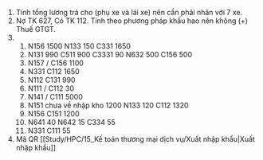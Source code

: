 1. Tính tổng lương trả cho (phụ xe và lái xe) nên cần phải nhân với 7 xe.
3. Nợ TK 627, Có TK 112. Tính theo phương pháp khấu hao nên không (+) Thuế GTGT.
2. 
   1. N156 1500 N133 150 C331 1650
   2. N131 990 C511 900 C3331 90
      N632 500 C156 500
   3. N157 / C156 1100
   4. N331 C112 1650
   5. N112 C131 990
   6. N111 / C112 30
   7. N141 / C111 5000
   8. N151 chưa về nhập kho 1200 N133 120 C112 1320
   9. N156 C151 1200
   10. N641 40 N642 15 C334 55
   11. N331 C111 55
4. Mã QR
[[Study/HPC/15_Kế toán thương mại dịch vụ/Xuất nhập khẩu|Xuất nhập khẩu]] 